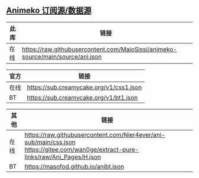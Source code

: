 ## [Animeko 订阅源/数据源](https://github.com/open-ani/animeko)

|此库|链接|
|--|--|
|在线|https://raw.githubusercontent.com/MajoSissi/animeko-source/main/source/ani.json|

|官方|链接|
|--|--|
|在线|https://sub.creamycake.org/v1/css1.json|
|BT|https://sub.creamycake.org/v1/bt1.json|

|其他|链接|
|--|--|
|在线|https://raw.githubusercontent.com/Nier4ever/ani-sub/main/css.json<br/>https://gitee.com/wan0ge/extract-pure-links/raw/Ani_Pages/H.json|
|BT|https://masofod.github.io/anibt.json|

